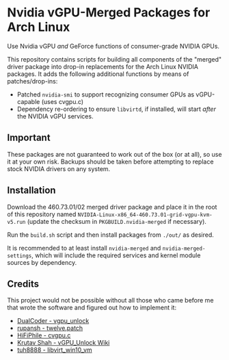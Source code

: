 # Nvidia vGPU-Merged Packages for Arch Linux
Use Nvidia vGPU _and_ GeForce functions of consumer-grade NVIDIA GPUs.

This repository contains scripts for building all components of the "merged" driver package into drop-in replacements for the Arch Linux NVIDIA packages. It adds the following additional functions by means of patches/drop-ins:
 - Patched `nvidia-smi` to support recognizing consumer GPUs as vGPU-capable (uses cvgpu.c)
 - Dependency re-ordering to ensure `libvirtd`, if installed, will start _after_ the NVIDIA vGPU services.

## Important
These packages are not guaranteed to work out of the box (or at all), so use it at your own risk. Backups should be taken before attempting to replace stock NVIDIA drivers on any system.

## Installation
Download the 460.73.01/02 merged driver package and place it in the root of this repository named `NVIDIA-Linux-x86_64-460.73.01-grid-vgpu-kvm-v5.run` (update the checksum in `PKGBUILD.nvidia-merged` if necessary).

Run the `build.sh` script and then install packages from `./out/` as desired.

It is recommended to at least install `nvidia-merged` and `nvidia-merged-settings`, which will include the required services and kernel module sources by dependency.

## Credits
This project would not be possible without all those who came before me that wrote the software and figured out how to implement it:
 - [DualCoder - vgpu_unlock](https://github.com/DualCoder/vgpu_unlock)
 - [rupansh - twelve.patch](https://github.com/rupansh/vgpu_unlock_5.12)
 - [HiFiPhile - cvgpu.c](https://gist.github.com/HiFiPhile/b3267ce1e93f15642ce3943db6e60776/)
 - [Krutav Shah - vGPU_Unlock Wiki](https://docs.google.com/document/d/1pzrWJ9h-zANCtyqRgS7Vzla0Y8Ea2-5z2HEi4X75d2Q)
 - [tuh8888 - libvirt_win10_vm](https://github.com/tuh8888/libvirt_win10_vm)



